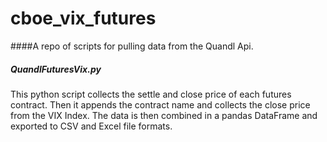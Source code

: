 # cboe_vix_futures

####A repo of scripts for pulling data from the Quandl Api.

##### QuandlFuturesVix.py

This python script collects the settle and close price of each
futures contract. Then it appends the contract name and collects the
close price from the VIX Index. The data is then combined in
a pandas DataFrame and exported to CSV and Excel file formats.